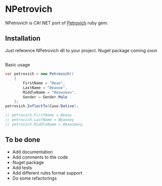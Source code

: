﻿NPetrovich
==========

NPetrovich is C#/.NET port of [Petrovich](https://github.com/rocsci/petrovich) ruby gem.

## Installation

Just reference NPetrovich dll to your project. Nuget package coming soon

##

Basic usage

```csharp
var petrovich = new Petrovich() 
	{ 
		FirstName = "Иван",
		LastName = "Иванов",
		MiddleName = "Иванович",
		Gender = Gender.Male 
	};
petrovich.InflectTo(Case.Dative);

// petrovich.FirstName = Ивану
// petrovich.LastName = Иванову
// petrovich.MiddleName = Ивановичу
```

## To be done

* Add documentation
* Add comments to the code
* Nuget package
* Add tests
* Add different rules format support
* Do some refactorings
